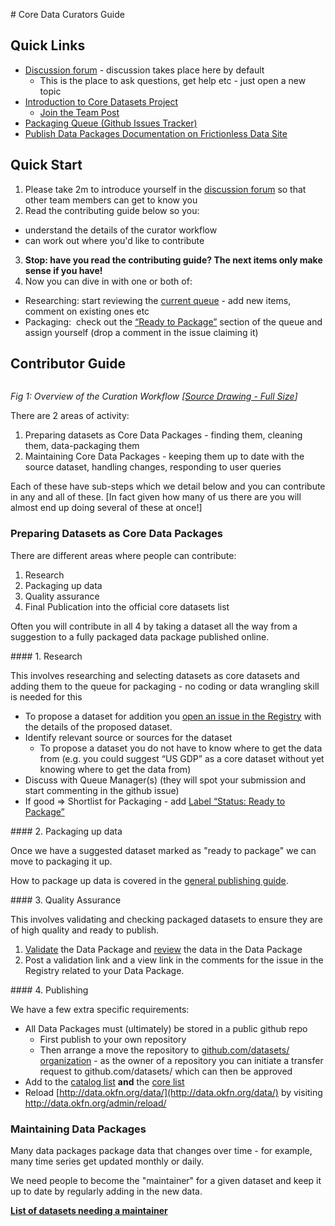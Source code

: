 # Core Data Curators Guide

## Quick Links

- [Discussion forum](http://discuss.okfn.org/category/open-knowledge-labs/core-datasets) - discussion takes place here by default 
  - This is the place to ask questions, get help etc - just open a new topic 
- [Introduction to Core Datasets Project](http://data.okfn.org/roadmap/core-datasets) 
  - [Join the Team Post](http://okfnlabs.org/blog/2015/01/03/data-curators-wanted-for-core-datasets.html) 
- [Packaging Queue (Github Issues Tracker)](https://github.com/datasets/registry/issues) 
- [Publish Data Packages Documentation on Frictionless Data Site](http://data.okfn.org/doc/publish) 

## Quick Start

1. Please take 2m to introduce yourself in the [discussion forum](http://discuss.okfn.org/t/core-data-curators-introductions/145) so that other team members can get to know you
2. Read the contributing guide below so you:
  * understand the details of the curator workflow
  * can work out where you'd like to contribute
3.  **Stop: have you read the contributing guide? The next items only make sense if you have!**
4.  Now you can dive in with one or both of:

  - Researching: start reviewing the [current queue](https://github.com/datasets/registry/issues) - add new items, comment on existing ones etc 
  - Packaging:  check out the [“Ready to Package”](https://github.com/datasets/registry/labels/Status%3A%20Ready%20to%20Package) section of the queue and assign yourself (drop a comment in the issue claiming it) 

## Contributor Guide

<img src="https://docs.google.com/drawings/d/1Emi_N9GTv95Z_STW7XO2PVo0ykZgbgKvT30b1tpuXqI/pub?w=1136&h=318" alt="" style="min-width: 950px; margin-left: -200px;" />

*Fig 1: Overview of the Curation Workflow [[Source Drawing - Full Size](https://docs.google.com/a/okfn.org/drawings/d/1Emi_N9GTv95Z_STW7XO2PVo0ykZgbgKvT30b1tpuXqI/edit)]*

There are 2 areas of activity:

1. Preparing datasets as Core Data Packages - finding them, cleaning them, data-packaging them 
2. Maintaining Core Data Packages - keeping them up to date with the source dataset, handling changes, responding to user queries 

Each of these have sub-steps which we detail below and you can contribute in any and all of these. [In fact given how many of us there are you will almost end up doing several of these at once!]

### Preparing Datasets as Core Data Packages

There are different areas where people can contribute:

1. Research
2. Packaging up data
3. Quality assurance
4. Final Publication into the official core datasets list

Often you will contribute in all 4 by taking a dataset all the way from a suggestion to a fully packaged data package published online.

#### 1. Research

This involves researching and selecting datasets as core datasets and adding them to the queue for packaging - no coding or data wrangling skill is needed for this 

* To propose a dataset for addition you [open an issue in the Registry](https://github.com/datasets/registry/issues/new) with the details of the proposed dataset. 
* Identify relevant source or sources for the dataset 
  * To propose a dataset you do not have to know where to get the data from (e.g. you could suggest “US GDP” as a core dataset without yet knowing where to get the data from) 
* Discuss with Queue Manager(s) (they will spot your submission and start commenting in the github issue)
* If good =&gt; Shortlist for Packaging - add [Label “Status: Ready to Package”](https://github.com/datasets/registry/labels/Status%3A%20Ready%20to%20Package) 

#### 2. Packaging up data

Once we have a suggested dataset marked as "ready to package" we can move to packaging it up.

How to package up data is covered in the [general publishing guide][pub].

[pub]: /doc/publish

#### 3. Quality Assurance

This involves validating and checking packaged datasets to ensure they are of high quality and ready to publish.

1. [Validate](http://data.okfn.org/tools/validate) the Data Package and [review](http://data.okfn.org/tools/view) the data in the Data Package 
2. Post a validation link and a view link in the comments for the issue in the Registry related to your Data Package. 

#### 4. Publishing 

We have a few extra specific requirements:

* All Data Packages must (ultimately) be stored in a public github repo
  * First publish to your own repository
  * Then arrange a move the repository to [github.com/datasets/ organization](https://github.com/datasets/) - as the owner of a repository you can initiate a transfer request to github.com/datasets/ which can then be approved 
* Add to the [catalog list](https://github.com/datasets/registry/blob/master/core-list.txt) **and** the [core list](https://github.com/datasets/registry/blob/master/core-list.txt) 
* Reload [http://data.okfn.org/data/](http://data.okfn.org/data/) by visiting <http://data.okfn.org/admin/reload/>


### Maintaining Data Packages

Many data packages package data that changes over time - for example, many time series get updated monthly or daily.

We need people to become the "maintainer" for a given dataset and keep it up to date by regularly adding in the new data.

**[List of datasets needing a maintainer][maintainer]**

[maintainer]: https://github.com/datasets/registry/labels/Status%3A%20Maintainer%20Wanted

